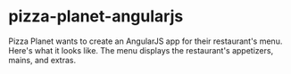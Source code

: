 # pizza-planet-angularjs

Pizza Planet wants to create an AngularJS app for their restaurant's menu. Here's what it looks like. The menu displays the restaurant's appetizers, mains, and extras.
